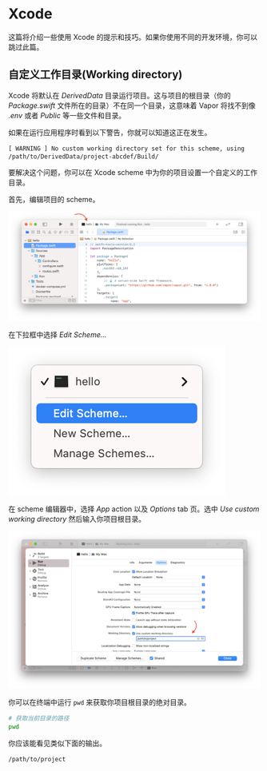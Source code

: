 # Xcode

这篇将介绍一些使用 Xcode 的提示和技巧。如果你使用不同的开发环境，你可以跳过此篇。

## 自定义工作目录(Working directory)

Xcode 将默认在 _DerivedData_ 目录运行项目。这与项目的根目录（你的 _Package.swift_ 文件所在的目录）不在同一个目录，这意味着 Vapor 将找不到像 _.env_ 或者 _Public_ 等一些文件和目录。

如果在运行应用程序时看到以下警告，你就可以知道这正在发生。

```fish
[ WARNING ] No custom working directory set for this scheme, using /path/to/DerivedData/project-abcdef/Build/
```

要解决这个问题，你可以在 Xcode scheme 中为你的项目设置一个自定义的工作目录。

首先，编辑项目的 scheme。

![Xcode Scheme Area](../images/xcode-scheme-area.png)

在下拉框中选择 _Edit Scheme..._ 

![Xcode Scheme Menu](../images/xcode-scheme-menu.png)

在 scheme 编辑器中，选择 _App_ action 以及 _Options_ tab 页。选中 _Use custom working directory_ 然后输入你项目根目录。

![Xcode Scheme Options](../images/xcode-scheme-options.png)

你可以在终端中运行 `pwd` 来获取你项目根目录的绝对目录。

```sh
# 获取当前目录的路径
pwd
```

你应该能看见类似下面的输出。

```
/path/to/project
```
